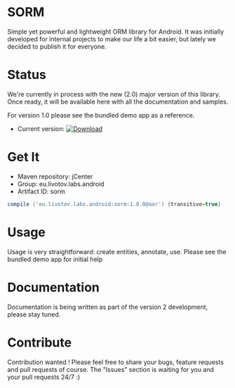 # SORM

Simple yet powerful and lightweight ORM library for Android.
It was initially developed for internal projects to make our life a bit easier, but lately we decided to 
publish it for everyone.


Status
===

We're currently in process with the new (2.0) major version of this library. Once ready, it will be available here with
all the documentation and samples.

For version 1.0 please see the bundled demo app as a reference.

- Current version: [ ![Download](https://api.bintray.com/packages/livotovlabs/maven/SORM/images/download.svg) ](https://bintray.com/livotovlabs/maven/SORM/_latestVersion)


Get It
===

- Maven repository: jCenter
- Group: eu.livotov.labs.android
- Artifact ID: sorm

```groovy
compile ('eu.livotov.labs.android:sorm:1.0.0@aar') {transitive=true}

```

Usage
===
          
 Usage is very straightforward: create entities, annotate, use.
 Please see the bundled demo app for initial help
 

Documentation
===

 Documentation is being written as part of the version 2 development, please stay tuned.


Contribute
===

Contribution wanted !
Please feel free to share your bugs, feature requests and pull requests of course. The "Issues" section is waiting for you and your pull requests  24/7 :)
